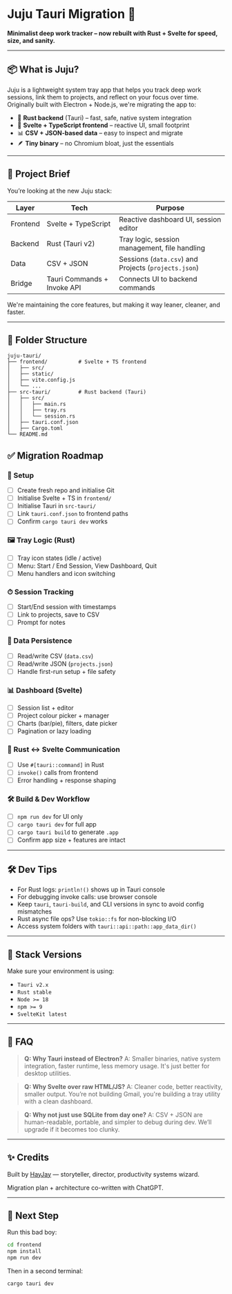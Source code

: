 # Juju Tauri Migration 🚀  
**Minimalist deep work tracker – now rebuilt with Rust + Svelte for speed, size, and sanity.**

---

## 📦 What is Juju?

Juju is a lightweight system tray app that helps you track deep work sessions, link them to projects, and reflect on your focus over time. Originally built with Electron + Node.js, we're migrating the app to:

- 🦀 **Rust backend** (Tauri) – fast, safe, native system integration  
- 🧠 **Svelte + TypeScript frontend** – reactive UI, small footprint  
- 📊 **CSV + JSON-based data** – easy to inspect and migrate  
- 🪶 **Tiny binary** – no Chromium bloat, just the essentials  

---

## 🧠 Project Brief

You’re looking at the new Juju stack:

| Layer       | Tech                         | Purpose                                        |
|------------|------------------------------|------------------------------------------------|
| Frontend   | Svelte + TypeScript          | Reactive dashboard UI, session editor         |
| Backend    | Rust (Tauri v2)              | Tray logic, session management, file handling |
| Data       | CSV + JSON                   | Sessions (`data.csv`) and Projects (`projects.json`) |
| Bridge     | Tauri Commands + Invoke API  | Connects UI to backend commands               |

We're maintaining the core features, but making it way leaner, cleaner, and faster.

---

## 📁 Folder Structure

```
juju-tauri/
├── frontend/          # Svelte + TS frontend
│   ├── src/
│   ├── static/
│   ├── vite.config.js
│   └── ...
├── src-tauri/         # Rust backend (Tauri)
│   ├── src/
│   │   ├── main.rs
│   │   ├── tray.rs
│   │   └── session.rs
│   ├── tauri.conf.json
│   ├── Cargo.toml
└── README.md
```

## ✅ Migration Roadmap

### 🔧 Setup

* [ ] Create fresh repo and initialise Git
* [ ] Initialise Svelte + TS in `frontend/`
* [ ] Initialise Tauri in `src-tauri/`
* [ ] Link `tauri.conf.json` to frontend paths
* [ ] Confirm `cargo tauri dev` works

### 🖼 Tray Logic (Rust)

* [ ] Tray icon states (idle / active)
* [ ] Menu: Start / End Session, View Dashboard, Quit
* [ ] Menu handlers and icon switching

### ⏱ Session Tracking

* [ ] Start/End session with timestamps
* [ ] Link to projects, save to CSV
* [ ] Prompt for notes

### 📁 Data Persistence

* [ ] Read/write CSV (`data.csv`)
* [ ] Read/write JSON (`projects.json`)
* [ ] Handle first-run setup + file safety

### 📊 Dashboard (Svelte)

* [ ] Session list + editor
* [ ] Project colour picker + manager
* [ ] Charts (bar/pie), filters, date picker
* [ ] Pagination or lazy loading

### 🧬 Rust ↔ Svelte Communication

* [ ] Use `#[tauri::command]` in Rust
* [ ] `invoke()` calls from frontend
* [ ] Error handling + response shaping

### 🛠 Build & Dev Workflow

* [ ] `npm run dev` for UI only
* [ ] `cargo tauri dev` for full app
* [ ] `cargo tauri build` to generate `.app`
* [ ] Confirm app size + features are intact

---

## 🛠 Dev Tips

* For Rust logs: `println!()` shows up in Tauri console
* For debugging invoke calls: use browser console
* Keep `tauri`, `tauri-build`, and CLI versions in sync to avoid config mismatches
* Rust async file ops? Use `tokio::fs` for non-blocking I/O
* Access system folders with `tauri::api::path::app_data_dir()`

---

## 🧱 Stack Versions

Make sure your environment is using:

* `Tauri v2.x`
* `Rust stable`
* `Node >= 18`
* `npm >= 9`
* `SvelteKit latest`

---

## 🙋 FAQ

> **Q: Why Tauri instead of Electron?**
> A: Smaller binaries, native system integration, faster runtime, less memory usage. It's just better for desktop utilities.

> **Q: Why Svelte over raw HTML/JS?**
> A: Cleaner code, better reactivity, smaller output. You’re not building Gmail, you're building a tray utility with a clean dashboard.

> **Q: Why not just use SQLite from day one?**
> A: CSV + JSON are human-readable, portable, and simpler to debug during dev. We’ll upgrade if it becomes too clunky.

---

## ✨ Credits

Built by [HayJay](https://github.com/hotjamwot) — storyteller, director, productivity systems wizard.

Migration plan + architecture co-written with ChatGPT.

---

## 📌 Next Step

Run this bad boy:

```bash
cd frontend
npm install
npm run dev
```

Then in a second terminal:

```bash
cargo tauri dev
```
